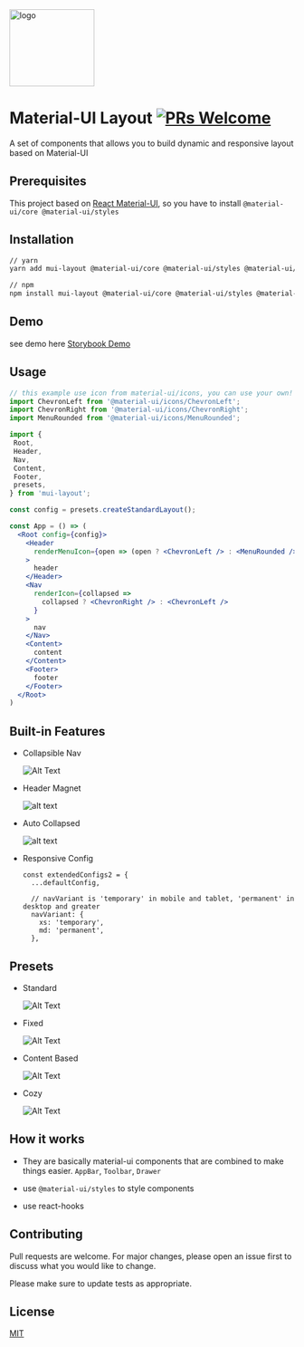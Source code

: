 <img src="https://user-images.githubusercontent.com/18292247/60601737-cb425a00-9ddc-11e9-8cb7-642fa581aa3d.png" alt="logo" width="150" height="136" />

# Material-UI Layout [![PRs Welcome](https://img.shields.io/badge/PRs-welcome-green.svg)](https://github.com/siriwatknp/mui-layout/pulls)

A set of components that allows you to build dynamic and responsive layout based on Material-UI

## Prerequisites
This project based on [React Material-UI](https://material-ui.com/), so you have to install `@material-ui/core @material-ui/styles`

## Installation

```bash
// yarn
yarn add mui-layout @material-ui/core @material-ui/styles @material-ui/icons

// npm
npm install mui-layout @material-ui/core @material-ui/styles @material-ui/icons
```

## Demo
see demo here [Storybook Demo](https://siriwatknp.github.io/mui-layout/?path=/story/welcome--introduction)


## Usage

```jsx
// this example use icon from material-ui/icons, you can use your own!
import ChevronLeft from '@material-ui/icons/ChevronLeft';
import ChevronRight from '@material-ui/icons/ChevronRight';
import MenuRounded from '@material-ui/icons/MenuRounded';

import {
 Root,
 Header,
 Nav,
 Content,
 Footer,
 presets,
} from 'mui-layout';

const config = presets.createStandardLayout();

const App = () => (
  <Root config={config}>
    <Header
      renderMenuIcon={open => (open ? <ChevronLeft /> : <MenuRounded />)}
    >
      header
    </Header>
    <Nav
      renderIcon={collapsed =>
        collapsed ? <ChevronRight /> : <ChevronLeft />
      }
    >
      nav
    </Nav>
    <Content>
      content
    </Content>
    <Footer>
      footer
    </Footer>
  </Root>
)
```

## Built-in Features
- Collapsible Nav

  ![Alt Text](https://media.giphy.com/media/1BgIQWDxSNQHZS0HiN/giphy.gif)
- Header Magnet

  ![alt text](https://media.giphy.com/media/L0ZQCiCrFiVKaHb5St/giphy.gif)
- Auto Collapsed

  ![alt text](https://media.giphy.com/media/XbySngD0dtVnHeDq1a/giphy.gif)
- Responsive Config
  ```
  const extendedConfigs2 = {
    ...defaultConfig,
  
    // navVariant is 'temporary' in mobile and tablet, 'permanent' in desktop and greater
    navVariant: {
      xs: 'temporary',
      md: 'permanent',
    },
  ```
  
## Presets
- Standard

  ![Alt Text](https://media.giphy.com/media/1jXGr4qb8dVizIUudS/giphy.gif)
- Fixed

  ![Alt Text](https://media.giphy.com/media/fnW25ZYsCtCyrX2aho/giphy.gif)
- Content Based
  
  ![Alt Text](https://media.giphy.com/media/1ZnFrQUZpCibwtTGj9/giphy.gif)
- Cozy

  ![Alt Text](https://media.giphy.com/media/w9d1LsOBFndXpzV62z/giphy.gif)

## How it works
- They are basically material-ui components that are combined to make things easier.
`AppBar`, `Toolbar`, `Drawer`

- use `@material-ui/styles` to style components

- use react-hooks

## Contributing
Pull requests are welcome. For major changes, please open an issue first to discuss what you would like to change.

Please make sure to update tests as appropriate.

## License
[MIT](https://choosealicense.com/licenses/mit/)
